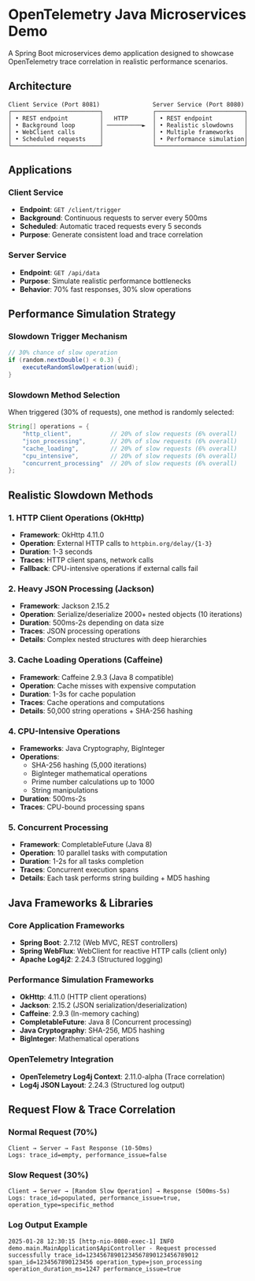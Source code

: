 # OpenTelemetry Java Microservices Demo

A Spring Boot microservices demo application designed to showcase OpenTelemetry trace correlation in realistic performance scenarios.

## Architecture

```
Client Service (Port 8081)               Server Service (Port 8080)
┌─────────────────────────┐              ┌─────────────────────────┐
│ • REST endpoint         │   HTTP       │ • REST endpoint         │
│ • Background loop       │ ──────────►  │ • Realistic slowdowns   │
│ • WebClient calls       │              │ • Multiple frameworks   │
│ • Scheduled requests    │              │ • Performance simulation│
└─────────────────────────┘              └─────────────────────────┘
```

## Applications

### Client Service
- **Endpoint**: `GET /client/trigger` 
- **Background**: Continuous requests to server every 500ms
- **Scheduled**: Automatic traced requests every 5 seconds
- **Purpose**: Generate consistent load and trace correlation

### Server Service  
- **Endpoint**: `GET /api/data`
- **Purpose**: Simulate realistic performance bottlenecks
- **Behavior**: 70% fast responses, 30% slow operations

## Performance Simulation Strategy

### Slowdown Trigger Mechanism
```java
// 30% chance of slow operation
if (random.nextDouble() < 0.3) {
    executeRandomSlowOperation(uuid);
}
```

### Slowdown Method Selection
When triggered (30% of requests), one method is randomly selected:

```java
String[] operations = {
    "http_client",           // 20% of slow requests (6% overall)
    "json_processing",       // 20% of slow requests (6% overall)  
    "cache_loading",         // 20% of slow requests (6% overall)
    "cpu_intensive",         // 20% of slow requests (6% overall)
    "concurrent_processing"  // 20% of slow requests (6% overall)
};
```

## Realistic Slowdown Methods

### 1. HTTP Client Operations (OkHttp)
- **Framework**: OkHttp 4.11.0
- **Operation**: External HTTP calls to `httpbin.org/delay/{1-3}`
- **Duration**: 1-3 seconds
- **Traces**: HTTP client spans, network calls
- **Fallback**: CPU-intensive operations if external calls fail

### 2. Heavy JSON Processing (Jackson)
- **Framework**: Jackson 2.15.2
- **Operation**: Serialize/deserialize 2000+ nested objects (10 iterations)
- **Duration**: 500ms-2s depending on data size
- **Traces**: JSON processing operations
- **Details**: Complex nested structures with deep hierarchies

### 3. Cache Loading Operations (Caffeine)
- **Framework**: Caffeine 2.9.3 (Java 8 compatible)
- **Operation**: Cache misses with expensive computation
- **Duration**: 1-3s for cache population
- **Traces**: Cache operations and computations
- **Details**: 50,000 string operations + SHA-256 hashing

### 4. CPU-Intensive Operations
- **Frameworks**: Java Cryptography, BigInteger
- **Operations**: 
  - SHA-256 hashing (5,000 iterations)
  - BigInteger mathematical operations
  - Prime number calculations up to 1000
  - String manipulations
- **Duration**: 500ms-2s
- **Traces**: CPU-bound processing spans

### 5. Concurrent Processing
- **Framework**: CompletableFuture (Java 8)
- **Operation**: 10 parallel tasks with computation
- **Duration**: 1-2s for all tasks completion
- **Traces**: Concurrent execution spans
- **Details**: Each task performs string building + MD5 hashing

## Java Frameworks & Libraries

### Core Application Frameworks
- **Spring Boot**: 2.7.12 (Web MVC, REST controllers)
- **Spring WebFlux**: WebClient for reactive HTTP calls (client only)
- **Apache Log4j2**: 2.24.3 (Structured logging)

### Performance Simulation Frameworks  
- **OkHttp**: 4.11.0 (HTTP client operations)
- **Jackson**: 2.15.2 (JSON serialization/deserialization)
- **Caffeine**: 2.9.3 (In-memory caching)
- **CompletableFuture**: Java 8 (Concurrent processing)
- **Java Cryptography**: SHA-256, MD5 hashing
- **BigInteger**: Mathematical operations

### OpenTelemetry Integration
- **OpenTelemetry Log4j Context**: 2.11.0-alpha (Trace correlation)
- **Log4j JSON Layout**: 2.24.3 (Structured log output)

## Request Flow & Trace Correlation

### Normal Request (70%)
```
Client → Server → Fast Response (10-50ms)
Logs: trace_id=empty, performance_issue=false
```

### Slow Request (30%)
```
Client → Server → [Random Slow Operation] → Response (500ms-5s)
Logs: trace_id=populated, performance_issue=true, operation_type=specific_method
```

### Log Output Example
```
2025-01-28 12:30:15 [http-nio-8080-exec-1] INFO demo.main.MainApplication$ApiController - Request processed successfully trace_id=12345678901234567890123456789012 span_id=1234567890123456 operation_type=json_processing operation_duration_ms=1247 performance_issue=true
```